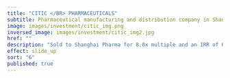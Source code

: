 ```yaml
---
title: "CITIC </BR> PHARMACEUTICALS"
subtitle: Pharmaceutical manufacturing and distribution company in Shanghai
image: images/investment/citic_img.png
inversed_image: images/investment/citic_img2.jpg
href: ""
description: "Sold to Shanghai Pharma for 8.0x multiple and an IRR of 69%.  Invested in Apr 2007 and harvested in Mar 2011."
effect: slide_up
sort: "6"
published: true
---
```


